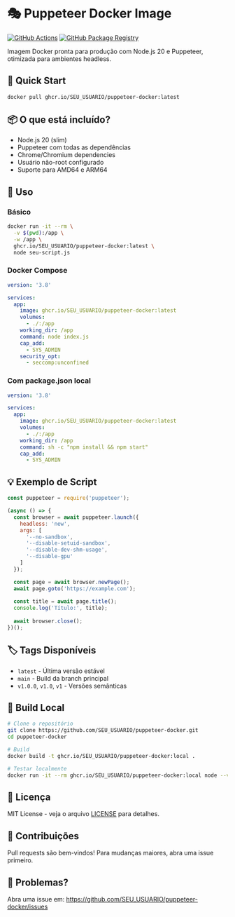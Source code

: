 # 🎭 Puppeteer Docker Image

[![GitHub Actions](https://github.com/SEU_USUARIO/puppeteer-docker/workflows/Build%20and%20Push%20Docker%20Image/badge.svg)](https://github.com/SEU_USUARIO/puppeteer-docker/actions)
[![GitHub Package Registry](https://img.shields.io/badge/ghcr.io-available-brightgreen)](https://github.com/SEU_USUARIO/puppeteer-docker/pkgs/container/puppeteer-docker)

Imagem Docker pronta para produção com Node.js 20 e Puppeteer, otimizada para ambientes headless.

## 🚀 Quick Start

```bash
docker pull ghcr.io/SEU_USUARIO/puppeteer-docker:latest
```

## 📦 O que está incluído?

- Node.js 20 (slim)
- Puppeteer com todas as dependências
- Chrome/Chromium dependencies
- Usuário não-root configurado
- Suporte para AMD64 e ARM64

## 🔨 Uso

### Básico

```bash
docker run -it --rm \
  -v $(pwd):/app \
  -w /app \
  ghcr.io/SEU_USUARIO/puppeteer-docker:latest \
  node seu-script.js
```

### Docker Compose

```yaml
version: '3.8'

services:
  app:
    image: ghcr.io/SEU_USUARIO/puppeteer-docker:latest
    volumes:
      - ./:/app
    working_dir: /app
    command: node index.js
    cap_add:
      - SYS_ADMIN
    security_opt:
      - seccomp:unconfined
```

### Com package.json local

```yaml
version: '3.8'

services:
  app:
    image: ghcr.io/SEU_USUARIO/puppeteer-docker:latest
    volumes:
      - ./:/app
    working_dir: /app
    command: sh -c "npm install && npm start"
    cap_add:
      - SYS_ADMIN
```

## 💡 Exemplo de Script

```javascript
const puppeteer = require('puppeteer');

(async () => {
  const browser = await puppeteer.launch({
    headless: 'new',
    args: [
      '--no-sandbox',
      '--disable-setuid-sandbox',
      '--disable-dev-shm-usage',
      '--disable-gpu'
    ]
  });

  const page = await browser.newPage();
  await page.goto('https://example.com');
  
  const title = await page.title();
  console.log('Título:', title);
  
  await browser.close();
})();
```

## 🏷️ Tags Disponíveis

- `latest` - Última versão estável
- `main` - Build da branch principal
- `v1.0.0`, `v1.0`, `v1` - Versões semânticas

## 🔧 Build Local

```bash
# Clone o repositório
git clone https://github.com/SEU_USUARIO/puppeteer-docker.git
cd puppeteer-docker

# Build
docker build -t ghcr.io/SEU_USUARIO/puppeteer-docker:local .

# Testar localmente
docker run -it --rm ghcr.io/SEU_USUARIO/puppeteer-docker:local node --version
```

## 📄 Licença

MIT License - veja o arquivo [LICENSE](LICENSE) para detalhes.

## 🤝 Contribuições

Pull requests são bem-vindos! Para mudanças maiores, abra uma issue primeiro.

## 🐛 Problemas?

Abra uma issue em: https://github.com/SEU_USUARIO/puppeteer-docker/issues